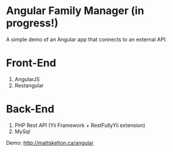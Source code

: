 Angular Family Manager (in progress!)
=======
A simple demo of an Angular app that connects to an external API.

Front-End
=========
  1. AngularJS
  2. Restangular

Back-End
========
  1. PHP Rest API (Yii Framework + RestFullyYii extension)
  2. MySql

Demo: http://mattskelton.ca/angular
